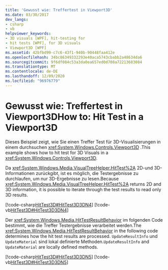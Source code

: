 ```yaml
---
title: 'Gewusst wie: Treffertest in Viewport3D'
ms.date: 03/30/2017
dev_langs:
- csharp
- vb
helpviewer_keywords:
- 3D visuals [WPF], hit-testing for
- hit tests [WPF], for 3D visuals
- Viewport3D [WPF]
ms.assetid: 42bfbd99-c7c6-43f1-940b-90448faa412e
ms.openlocfilehash: 34bc86349332293e40aca5743cbabb2a48634da6
ms.sourcegitcommit: 9f6df084c53a3da0ea657ed0d708a72213683084
ms.translationtype: MT
ms.contentlocale: de-DE
ms.lasthandoff: 12/09/2020
ms.locfileid: "96976779"
---
```

# <a name="how-to-hit-test-in-a-viewport3d"></a><span data-ttu-id="a9026-102">Gewusst wie: Treffertest in Viewport3D</span><span class="sxs-lookup"><span data-stu-id="a9026-102">How to: Hit Test in a Viewport3D</span></span>

<span data-ttu-id="a9026-103">Dieses Beispiel zeigt, wie Sie einen Treffer Test für 3D-Visualisierungen in einem durchsuchen <xref:System.Windows.Controls.Viewport3D> .</span><span class="sxs-lookup"><span data-stu-id="a9026-103">This example shows how to hit test for 3D Visuals in a <xref:System.Windows.Controls.Viewport3D>.</span></span>

<span data-ttu-id="a9026-104">Da <xref:System.Windows.Media.VisualTreeHelper.HitTest%2A> 2D-und 3D-Informationen zurückgibt, ist es möglich, die Testergebnisse zu durchlaufen, um nur 3D-Ergebnisse zu lesen.</span><span class="sxs-lookup"><span data-stu-id="a9026-104">Because <xref:System.Windows.Media.VisualTreeHelper.HitTest%2A> returns 2D and 3D information, it is possible to iterate through the test results to read only 3D results.</span></span>

[!code-csharp[HitTest3D#HitTest3D3DN4](~/samples/snippets/csharp/VS_Snippets_Wpf/HitTest3D/CSharp/Window1.xaml.cs#hittest3d3dn4)]
[!code-vb[HitTest3D#HitTest3D3DN4](~/samples/snippets/visualbasic/VS_Snippets_Wpf/HitTest3D/visualbasic/window1.xaml.vb#hittest3d3dn4)]

<span data-ttu-id="a9026-105">Der <xref:System.Windows.Media.HitTestResultBehavior> im folgenden Code bestimmt, wie die Treffer Testergebnisse verarbeitet werden.</span><span class="sxs-lookup"><span data-stu-id="a9026-105">The <xref:System.Windows.Media.HitTestResultBehavior> in the following code determines how the hit test results are processed.</span></span> <span data-ttu-id="a9026-106">`UpdateResultInfo` und `UpdateMaterial` sind lokal definierte Methoden.</span><span class="sxs-lookup"><span data-stu-id="a9026-106">`UpdateResultInfo` and `UpdateMaterial` are locally defined methods.</span></span>

[!code-csharp[HitTest3D#HitTest3D3DN5](~/samples/snippets/csharp/VS_Snippets_Wpf/HitTest3D/CSharp/Window1.xaml.cs#hittest3d3dn5)]
[!code-vb[HitTest3D#HitTest3D3DN5](~/samples/snippets/visualbasic/VS_Snippets_Wpf/HitTest3D/visualbasic/window1.xaml.vb#hittest3d3dn5)]

